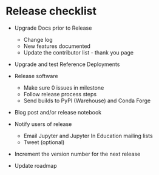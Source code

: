 # Release checklist

- Upgrade Docs prior to Release

    * Change log
    * New features documented
    * Update the contributor list - thank you page

- Upgrade and test Reference Deployments

- Release software

    * Make sure 0 issues in milestone
    * Follow release process steps
    * Send builds to PyPI (Warehouse) and Conda Forge

- Blog post and/or release notebook

- Notify users of release

    * Email Jupyter and Jupyter In Education mailing lists
    * Tweet (optional)

- Increment the version number for the next release

- Update roadmap
